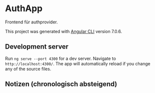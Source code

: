 # AuthApp

Frontend für authprovider.

This project was generated with [Angular CLI](https://github.com/angular/angular-cli) version 7.0.6.

## Development server

Run `ng serve --port 4300` for a dev server. Navigate to `http://localhost:4300/`. The app will automatically reload if you change any of the source files.

## Notizen (chronologisch absteigend)
